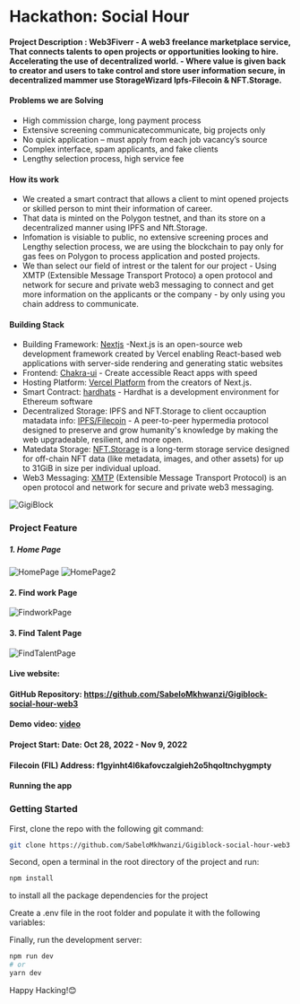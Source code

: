 # Hackathon: Social Hour

#### Project Description : Web3Fiverr - A web3 freelance marketplace service, That connects talents to open projects or opportunities looking to hire. Accelerating the use of decentralized world. - Where value is given back to creator and users to take control and store user information secure, in decentralized mammer use StorageWizard Ipfs-Filecoin & NFT.Storage.

#### Problems we are Solving 
- High commission charge, long payment process
- Extensive screening communicatecommunicate, big projects only
- No quick application – must apply from each job vacancy’s source
- Complex interface, spam applicants, and fake clients
- Lengthy selection process, high service fee

#### How its work
- We created a smart contract that allows a client to mint opened projects or skilled person to mint their information of career.
- That data is minted on the Polygon testnet, and than its store on a decentralized manner using IPFS and Nft.Storage.
- Infomation is visiable to public, no extensive screening proces and Lengthy selection process, we are using the blockchain to pay only for gas fees on Polygon to process application and posted projects.
- We than select our field of intrest or the talent for our project - Using XMTP (Extensible Message Transport Protoco) a open protocol and network for secure and private web3 messaging to connect and get more information on the applicants or the company - by only using you chain address to communicate. 


#### Building Stack

- Building Framework: [Nextjs](https://nextjs.org/) -Next.js is an open-source web development framework created by Vercel enabling React-based web applications with server-side rendering and generating static websites
- Frontend: [Chakra-ui](https://chakra-ui.com/) - Create accessible React apps with speed
- Hosting Platform: [Vercel Platform](https://vercel.com/new?utm_medium=default-template&filter=next.js&utm_source=create-next-app&utm_campaign=create-next-app-readme) from the creators of Next.js.
- Smart Contract: [hardhats](https://hardhat.org/docs) - Hardhat is a development environment for Ethereum software
- Decentralized Storage: IPFS and NFT.Storage to client occauption matadata info: [IPFS/Filecoin](https://ipfs.io/) - A peer-to-peer hypermedia protocol designed to preserve and grow humanity's knowledge by making the web upgradeable, resilient, and more open.
- Matedata Storage: [NFT.Storage](https://nft.storage/) is a long-term storage service designed for off-chain NFT data (like metadata, images, and other assets) for up to 31GiB in size per individual upload.
- Web3 Messaging: [XMTP](https://xmtp.org/) (Extensible Message Transport Protocol) is an open protocol and network for secure and private web3 messaging.

![GigiBlock](https://github.com/SabeloMkhwanzi/Gigiblock-social-hour-web3/blob/main/public/gigiblock-logo.png)

### Project Feature

##### 1. Home Page

![HomePage](https://github.com/SabeloMkhwanzi/Gigiblock-social-hour-web3/blob/main/public/gigiblock-home-darkmode%202022-11-08%20.jpg)
![HomePage2](https://github.com/SabeloMkhwanzi/web3-fiverr-dapp-jobeez/blob/main/public/gigiblock-home-lightmode%202022-11-08%20.jpg)

#### 2. Find work Page

![FindworkPage](https://github.com/SabeloMkhwanzi/web3-fiverr-dapp-jobeez/blob/main/public/gigiblock-findowork%202022-11-08%20.jpg)

#### 3. Find Talent Page

![FindTalentPage](https://github.com/SabeloMkhwanzi/web3-fiverr-dapp-jobeez/blob/main/public/gigiblock-findtalent%202022-11-08%20.jpg)

#### Live website: []()

#### GitHub Repository: https://github.com/SabeloMkhwanzi/Gigiblock-social-hour-web3

#### Demo video: [video](https://youtu.be/uEdcnt6kBIg)

#### Project Start: Date: Oct 28, 2022 - Nov 9, 2022

#### Filecoin (FIL) Address: f1gyinht4l6kafovczalgieh2o5hqoltnchygmpty 

#### Running the app

### Getting Started

First, clone the repo with the following git command:

```bash
git clone https://github.com/SabeloMkhwanzi/Gigiblock-social-hour-web3
```

Second, open a terminal in the root directory of the project and run:

```bash
npm install
```

to install all the package dependencies for the project

Create a .env file in the root folder and populate it with the following variables:

Finally, run the development server:

```bash
npm run dev
# or
yarn dev
```

Happy Hacking!😊
